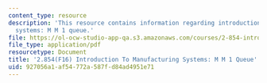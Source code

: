 ```yaml
---
content_type: resource
description: 'This resource contains information regarding introduction to manufacturing
  systems: M M 1 queue.'
file: https://ol-ocw-studio-app-qa.s3.amazonaws.com/courses/2-854-introduction-to-manufacturing-systems-fall-2016/927056a1af54772a587fd84ad4951e71_MIT2_854F16_Mm1Queue.pdf
file_type: application/pdf
resourcetype: Document
title: '2.854(F16) Introduction To Manufacturing Systems: M M 1 Queue'
uid: 927056a1-af54-772a-587f-d84ad4951e71
---
```

